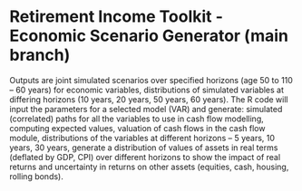 # Retirement Income Toolkit - Economic Scenario Generator (main branch)

Outputs are joint simulated scenarios over specified horizons (age 50 to 110 – 60 years) for economic variables, distributions of simulated variables at differing horizons (10 years, 20 years, 50 years, 60 years). The R code will input the parameters for a selected model (VAR) and generate: simulated (correlated) paths for all the variables to use in cash flow modelling, computing expected values, valuation of cash flows in the cash flow module, distributions of the variables at different horizons – 5 years, 10 years, 30 years, generate a distribution of values of assets in real terms (deflated by GDP, CPI) over different horizons to show the impact of real returns and uncertainty in returns on other assets (equities, cash, housing, rolling bonds). 
